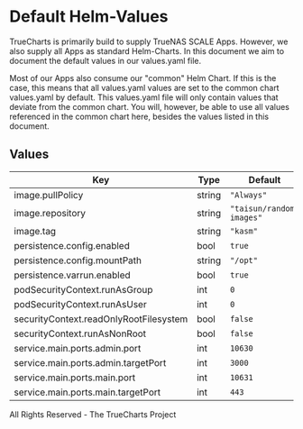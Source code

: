# Default Helm-Values

TrueCharts is primarily build to supply TrueNAS SCALE Apps.
However, we also supply all Apps as standard Helm-Charts. In this document we aim to document the default values in our values.yaml file.

Most of our Apps also consume our "common" Helm Chart.
If this is the case, this means that all values.yaml values are set to the common chart values.yaml by default. This values.yaml file will only contain values that deviate from the common chart.
You will, however, be able to use all values referenced in the common chart here, besides the values listed in this document.

## Values

| Key | Type | Default | Description |
|-----|------|---------|-------------|
| image.pullPolicy | string | `"Always"` |  |
| image.repository | string | `"taisun/random-images"` |  |
| image.tag | string | `"kasm"` |  |
| persistence.config.enabled | bool | `true` |  |
| persistence.config.mountPath | string | `"/opt"` |  |
| persistence.varrun.enabled | bool | `true` |  |
| podSecurityContext.runAsGroup | int | `0` |  |
| podSecurityContext.runAsUser | int | `0` |  |
| securityContext.readOnlyRootFilesystem | bool | `false` |  |
| securityContext.runAsNonRoot | bool | `false` |  |
| service.main.ports.admin.port | int | `10630` |  |
| service.main.ports.admin.targetPort | int | `3000` |  |
| service.main.ports.main.port | int | `10631` |  |
| service.main.ports.main.targetPort | int | `443` |  |

All Rights Reserved - The TrueCharts Project

